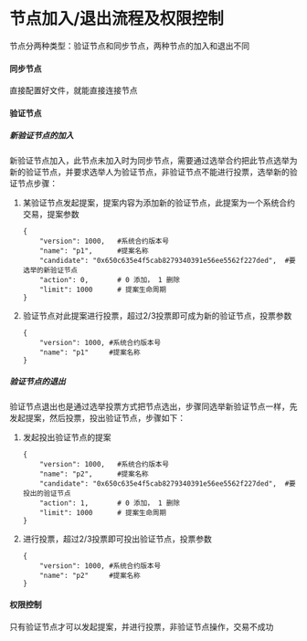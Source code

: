 # 节点加入/退出流程及权限控制

节点分两种类型：验证节点和同步节点，两种节点的加入和退出不同



#### 同步节点

直接配置好文件，就能直接连接节点



#### 验证节点

##### 新验证节点的加入

新验证节点加入，此节点未加入时为同步节点，需要通过选举合约把此节点选举为新的验证节点，并要求选举人为验证节点，非验证节点不能进行投票，选举新的验证节点步骤：

1. 某验证节点发起提案，提案内容为添加新的验证节点，此提案为一个系统合约交易，提案参数

   ```
   {
       "version": 1000,   #系统合约版本号
       "name": "p1",      #提案名称
       "candidate": "0x650c635e4f5cab8279340391e56ee5562f227ded",  #要选举的新验证节点
       "action": 0,       # 0 添加， 1 删除
       "limit": 1000      # 提案生命周期
   }
   ```

2. 验证节点对此提案进行投票，超过2/3投票即可成为新的验证节点，投票参数

   ```
   {
       "version": 1000,	#系统合约版本号
       "name": "p1"		#提案名称
   }
   ```

   

##### 验证节点的退出

验证节点退出也是通过选举投票方式把节点选出，步骤同选举新验证节点一样，先发起提案，然后投票，投出验证节点，步骤如下：

1. 发起投出验证节点的提案

   ```
   {
       "version": 1000,   #系统合约版本号
       "name": "p2",      #提案名称
       "candidate": "0x650c635e4f5cab8279340391e56ee5562f227ded",  #要投出的验证节点
       "action": 1,       # 0 添加， 1 删除
       "limit": 1000      # 提案生命周期
   }
   ```

   

2. 进行投票，超过2/3投票即可投出验证节点，投票参数

   ```
   {
       "version": 1000,	#系统合约版本号
       "name": "p2"		#提案名称
   }
   ```

   

#### 权限控制

只有验证节点才可以发起提案，并进行投票，非验证节点操作，交易不成功